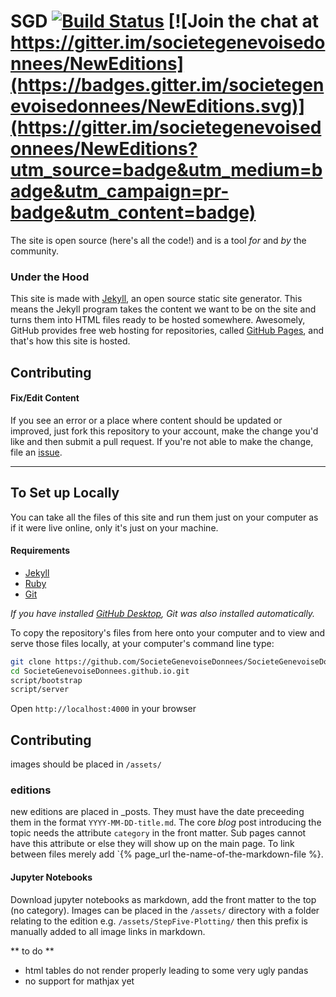 # SGD [![Build Status](https://travis-ci.org/SocieteGenevoiseDonnees/SocieteGenevoiseDonnees.github.io.svg?branch=gh-pages)](https://travis-ci.org/SocieteGenevoiseDonnees/SocieteGenevoiseDonnees.github.io) [![Join the chat at https://gitter.im/societegenevoisedonnees/NewEditions](https://badges.gitter.im/societegenevoisedonnees/NewEditions.svg)](https://gitter.im/societegenevoisedonnees/NewEditions?utm_source=badge&utm_medium=badge&utm_campaign=pr-badge&utm_content=badge)

The site is open source (here's all the code!) and is a tool _for_ and _by_ the community.

### Under the Hood

This site is made with [Jekyll](http://jekyllrb.com), an open source static site generator. This means the Jekyll program takes the content we want to be on the site and turns them into HTML files ready to be hosted somewhere. Awesomely, GitHub provides free web hosting for repositories, called [GitHub Pages](http://pages.github.com/), and that's how this site is hosted.

## Contributing

#### Fix/Edit Content

If you see an error or a place where content should be updated or improved, just fork this repository to your account, make the change you'd like and then submit a pull request. If you're not able to make the change, file an [issue](https://github.com/SocieteGenevoiseDonnees/SocieteGenevoiseDonnees.github.io/issues/new).

---

## To Set up Locally

You can take all the files of this site and run them just on your computer as if it were live online, only it's just on your machine.

#### Requirements

* [Jekyll](http://jekyllrb.com/)
* [Ruby](https://www.ruby-lang.org/en/)
* [Git](http://git-scm.com/)

_If you have installed [GitHub Desktop](https://desktop.github.com), Git was also installed automatically._

To copy the repository's files from here onto your computer and to view and serve those files locally, at your computer's command line type:

```bash
git clone https://github.com/SocieteGenevoiseDonnees/SocieteGenevoiseDonnees.github.io.git -b master
cd SocieteGenevoiseDonnees.github.io.git
script/bootstrap
script/server
```
Open `http://localhost:4000` in your browser

## Contributing

images should be placed in `/assets/`

### editions
new editions are placed in _posts. They must have the date preceeding them in the format `YYYY-MM-DD-title.md`. The core *blog* post introducing the topic needs the attribute `category` in the front matter. Sub pages cannot have this attribute or else they will show up on the main page. To link between files merely add `{% page_url the-name-of-the-markdown-file %}.

#### Jupyter Notebooks

Download jupyter notebooks as markdown, add the front matter to the top (no category). Images can be placed in the `/assets/` directory with a folder relating to the edition e.g. `/assets/StepFive-Plotting/` then this prefix is manually added to all image links in markdown. 

** to do **
- html tables do not render properly leading to some very ugly pandas
- no support for mathjax yet
